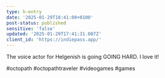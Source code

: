 ```yaml
---
type: h-entry
date: '2025-01-29T18:41:00+0100'
post-status: published
sensitive: 'false'
updated: '2025-01-29T17:41:31.007Z'
client_id: 'https://indiepass.app/'
---
```

The voice actor for Helgenish is going GOING HARD. I love it! 

#octopath #octopathtraveler #videogames #games
